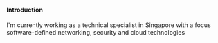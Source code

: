 #### Introduction
I'm currently working as a technical specialist in Singapore with a focus software-defined networking, security and cloud technologies
